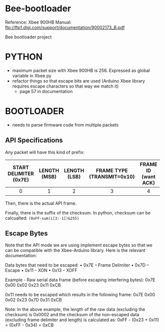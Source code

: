 Bee-bootloader
==============

Reference: Xbee 900HB Manual: ftp://ftp1.digi.com/support/documentation/90002173_B.pdf

Bee bootloader project

# PYTHON #
- maximum packet size with Xbee 900HB is 256. Expressed as global variable in Xbee.py
- refactor things so that escape bits are used (Arduino Xbee library requires escape characters so that way we match it)
  - page 57 in documentation

  
  
# BOOTLOADER #
- needs to parse firmware code from multiple packets


## API Specifications ##

Any packet will have this kind of prefix:

| START DELIMITER (0x7E) | LENGTH (MSB) | LENGTH (LSB)     | FRAME TYPE (TRANSMIT=0x10) | FRAME ID (want ACK) | 
|:----------------------:|:------------:|:----------------:|:--------------------------:|:-------------------:|
|           0            |      1       |        2         |            3               |          4          |


Then, there is the actual API frame.

Finally, there is the suffix of the checksum. In python, checksum can be calcualted: `(0xFF-sum(i[3:-1])&255)`

## Escape Bytes ##

Note that the API mode we are using implement escape bytes so that we can be compatible with the Xbee-Arduino library.
Here is the relevant documentation:

Data bytes that need to be escaped:
• 0x7E – Frame Delimiter
• 0x7D – Escape
• 0x11 – XON
• 0x13 – XOFF

Example -
Raw serial data frame (before escaping interfering bytes):
0x7E 0x00 0x02 0x23 0x11 0xCB

0x11 needs to be escaped which results in the following frame:
0x7E 0x00 0x02 0x23 0x7D 0x31 0xCB

Note: In the above example, the length of the raw data (excluding the checksum) is 0x0002 and the checksum of the non-escaped data (excluding frame delimiter and length) is calculated as:
0xFF - (0x23 + 0x11) = (0xFF - 0x34) = 0xCB

